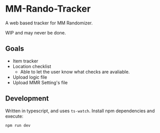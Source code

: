 # MM-Rando-Tracker

A web based tracker for MM Randomizer.

WIP and may never be done.

## Goals

- Item tracker
- Location checklist
  - Able to let the user know what checks are avaliable.
- Upload logic file
- Upload MMR Setting's file

## Development

Written in typescript, and uses `ts-watch`. Install npm dependencies and execute:

```
npm run dev
```
